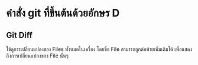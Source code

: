 # คำสั่ง git ที่ขึ้นต้นด้วยอักษร D
## Git Diff
ใช้​​ดูการเปลี่ยนแปลงของ Files ทั้งหมดในเครื่อง โดยชื่อ File สามารถถูกต่อท้ายเพิ่มเติมได้ เพื่อแสดงถึงการเปลี่ยนแปลงของ File นั้นๆ

